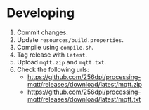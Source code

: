 # Developing

1. Commit changes.
2. Update `resources/build.properties`.
3. Compile using `compile.sh`.
4. Tag release with `latest`.
5. Upload `mqtt.zip` and `mqtt.txt`.
6. Check the following urls:
    - https://github.com/256dpi/processing-mqtt/releases/download/latest/mqtt.zip
    - https://github.com/256dpi/processing-mqtt/releases/download/latest/mqtt.txt
